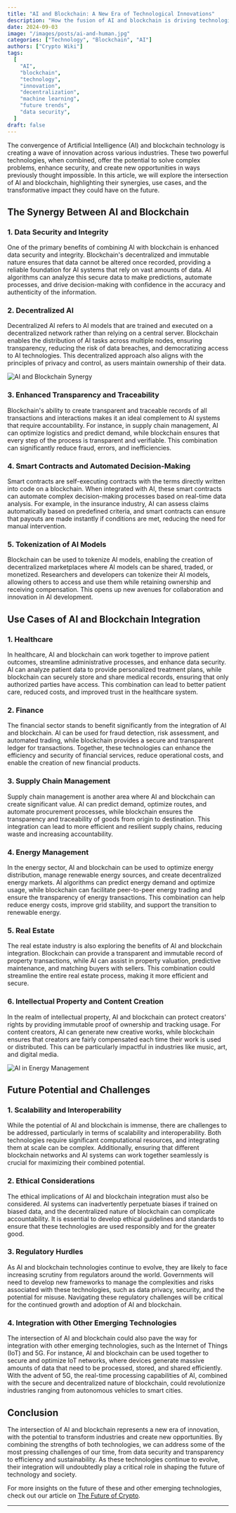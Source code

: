 ```yaml
---
title: "AI and Blockchain: A New Era of Technological Innovations"
description: "How the fusion of AI and blockchain is driving technological advancements across various sectors. Explore their combined potential, use cases, and challenges as we enter a new era of innovation."
date: 2024-09-03
image: "/images/posts/ai-and-human.jpg"
categories: ["Technology", "Blockchain", "AI"]
authors: ["Crypto Wiki"]
tags:
  [
    "AI",
    "blockchain",
    "technology",
    "innovation",
    "decentralization",
    "machine learning",
    "future trends",
    "data security",
  ]
draft: false
---
```


The convergence of Artificial Intelligence (AI) and blockchain technology is creating a wave of innovation across various industries. These two powerful technologies, when combined, offer the potential to solve complex problems, enhance security, and create new opportunities in ways previously thought impossible. In this article, we will explore the intersection of AI and blockchain, highlighting their synergies, use cases, and the transformative impact they could have on the future.

## The Synergy Between AI and Blockchain

### 1. **Data Security and Integrity**

One of the primary benefits of combining AI with blockchain is enhanced data security and integrity. Blockchain's decentralized and immutable nature ensures that data cannot be altered once recorded, providing a reliable foundation for AI systems that rely on vast amounts of data. AI algorithms can analyze this secure data to make predictions, automate processes, and drive decision-making with confidence in the accuracy and authenticity of the information.

### 2. **Decentralized AI**

Decentralized AI refers to AI models that are trained and executed on a decentralized network rather than relying on a central server. Blockchain enables the distribution of AI tasks across multiple nodes, ensuring transparency, reducing the risk of data breaches, and democratizing access to AI technologies. This decentralized approach also aligns with the principles of privacy and control, as users maintain ownership of their data.

![AI and Blockchain Synergy](/images/posts/ai-human-hands.jpg)

### 3. **Enhanced Transparency and Traceability**

Blockchain's ability to create transparent and traceable records of all transactions and interactions makes it an ideal complement to AI systems that require accountability. For instance, in supply chain management, AI can optimize logistics and predict demand, while blockchain ensures that every step of the process is transparent and verifiable. This combination can significantly reduce fraud, errors, and inefficiencies.

### 4. **Smart Contracts and Automated Decision-Making**

Smart contracts are self-executing contracts with the terms directly written into code on a blockchain. When integrated with AI, these smart contracts can automate complex decision-making processes based on real-time data analysis. For example, in the insurance industry, AI can assess claims automatically based on predefined criteria, and smart contracts can ensure that payouts are made instantly if conditions are met, reducing the need for manual intervention.

### 5. **Tokenization of AI Models**

Blockchain can be used to tokenize AI models, enabling the creation of decentralized marketplaces where AI models can be shared, traded, or monetized. Researchers and developers can tokenize their AI models, allowing others to access and use them while retaining ownership and receiving compensation. This opens up new avenues for collaboration and innovation in AI development.

## Use Cases of AI and Blockchain Integration

### 1. **Healthcare**

In healthcare, AI and blockchain can work together to improve patient outcomes, streamline administrative processes, and enhance data security. AI can analyze patient data to provide personalized treatment plans, while blockchain can securely store and share medical records, ensuring that only authorized parties have access. This combination can lead to better patient care, reduced costs, and improved trust in the healthcare system.

### 2. **Finance**

The financial sector stands to benefit significantly from the integration of AI and blockchain. AI can be used for fraud detection, risk assessment, and automated trading, while blockchain provides a secure and transparent ledger for transactions. Together, these technologies can enhance the efficiency and security of financial services, reduce operational costs, and enable the creation of new financial products.

### 3. **Supply Chain Management**

Supply chain management is another area where AI and blockchain can create significant value. AI can predict demand, optimize routes, and automate procurement processes, while blockchain ensures the transparency and traceability of goods from origin to destination. This integration can lead to more efficient and resilient supply chains, reducing waste and increasing accountability.

### 4. **Energy Management**

In the energy sector, AI and blockchain can be used to optimize energy distribution, manage renewable energy sources, and create decentralized energy markets. AI algorithms can predict energy demand and optimize usage, while blockchain can facilitate peer-to-peer energy trading and ensure the transparency of energy transactions. This combination can help reduce energy costs, improve grid stability, and support the transition to renewable energy.

### 5. **Real Estate**

The real estate industry is also exploring the benefits of AI and blockchain integration. Blockchain can provide a transparent and immutable record of property transactions, while AI can assist in property valuation, predictive maintenance, and matching buyers with sellers. This combination could streamline the entire real estate process, making it more efficient and secure.

### 6. **Intellectual Property and Content Creation**

In the realm of intellectual property, AI and blockchain can protect creators' rights by providing immutable proof of ownership and tracking usage. For content creators, AI can generate new creative works, while blockchain ensures that creators are fairly compensated each time their work is used or distributed. This can be particularly impactful in industries like music, art, and digital media.

![AI in Energy Management](/images/posts/energy.jpg)

## Future Potential and Challenges

### 1. **Scalability and Interoperability**

While the potential of AI and blockchain is immense, there are challenges to be addressed, particularly in terms of scalability and interoperability. Both technologies require significant computational resources, and integrating them at scale can be complex. Additionally, ensuring that different blockchain networks and AI systems can work together seamlessly is crucial for maximizing their combined potential.

### 2. **Ethical Considerations**

The ethical implications of AI and blockchain integration must also be considered. AI systems can inadvertently perpetuate biases if trained on biased data, and the decentralized nature of blockchain can complicate accountability. It is essential to develop ethical guidelines and standards to ensure that these technologies are used responsibly and for the greater good.

### 3. **Regulatory Hurdles**

As AI and blockchain technologies continue to evolve, they are likely to face increasing scrutiny from regulators around the world. Governments will need to develop new frameworks to manage the complexities and risks associated with these technologies, such as data privacy, security, and the potential for misuse. Navigating these regulatory challenges will be critical for the continued growth and adoption of AI and blockchain.

### 4. **Integration with Other Emerging Technologies**

The intersection of AI and blockchain could also pave the way for integration with other emerging technologies, such as the Internet of Things (IoT) and 5G. For instance, AI and blockchain can be used together to secure and optimize IoT networks, where devices generate massive amounts of data that need to be processed, stored, and shared efficiently. With the advent of 5G, the real-time processing capabilities of AI, combined with the secure and decentralized nature of blockchain, could revolutionize industries ranging from autonomous vehicles to smart cities.

## Conclusion

The intersection of AI and blockchain represents a new era of innovation, with the potential to transform industries and create new opportunities. By combining the strengths of both technologies, we can address some of the most pressing challenges of our time, from data security and transparency to efficiency and sustainability. As these technologies continue to evolve, their integration will undoubtedly play a critical role in shaping the future of technology and society.

For more insights on the future of these and other emerging technologies, check out our article on [The Future of Crypto](/the-future-of-crypto).

---
